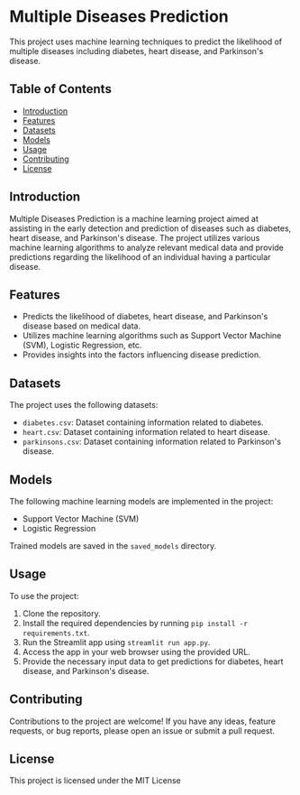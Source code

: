 # Multiple Diseases Prediction

This project uses machine learning techniques to predict the likelihood of multiple diseases including diabetes, heart disease, and Parkinson's disease.

## Table of Contents

- [Introduction](#introduction)
- [Features](#features)
- [Datasets](#datasets)
- [Models](#models)
- [Usage](#usage)
- [Contributing](#contributing)
- [License](#license)

## Introduction

Multiple Diseases Prediction is a machine learning project aimed at assisting in the early detection and prediction of diseases such as diabetes, heart disease, and Parkinson's disease. The project utilizes various machine learning algorithms to analyze relevant medical data and provide predictions regarding the likelihood of an individual having a particular disease.

## Features

- Predicts the likelihood of diabetes, heart disease, and Parkinson's disease based on medical data.
- Utilizes machine learning algorithms such as Support Vector Machine (SVM), Logistic Regression, etc.
- Provides insights into the factors influencing disease prediction.

## Datasets

The project uses the following datasets:
- `diabetes.csv`: Dataset containing information related to diabetes.
- `heart.csv`: Dataset containing information related to heart disease.
- `parkinsons.csv`: Dataset containing information related to Parkinson's disease.

## Models

The following machine learning models are implemented in the project:
- Support Vector Machine (SVM)
- Logistic Regression

Trained models are saved in the `saved_models` directory.

## Usage

To use the project:
1. Clone the repository.
2. Install the required dependencies by running `pip install -r requirements.txt`.
3. Run the Streamlit app using `streamlit run app.py`.
4. Access the app in your web browser using the provided URL.
5. Provide the necessary input data to get predictions for diabetes, heart disease, and Parkinson's disease.

## Contributing

Contributions to the project are welcome! If you have any ideas, feature requests, or bug reports, please open an issue or submit a pull request.

## License

This project is licensed under the MIT License
